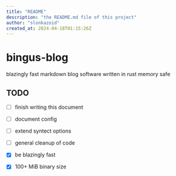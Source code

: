 ```yaml
---
title: "README"
description: "the README.md file of this project"
author: "slonkazoid"
created_at: 2024-04-18T01:15:26Z
---
```


# bingus-blog

blazingly fast markdown blog software written in rust memory safe

## TODO

- [ ] finish writing this document
- [ ] document config
- [ ] extend syntect options
- [ ] general cleanup of code
- [x] be blazingly fast
- [x] 100+ MiB binary size

